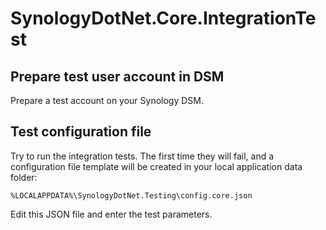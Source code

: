 ﻿# SynologyDotNet.Core.IntegrationTest

## Prepare test user account in DSM

Prepare a test account on your Synology DSM.

## Test configuration file

Try to run the integration tests. The first time they will fail, and a configuration file template will be created in your local application data folder:  
```
%LOCALAPPDATA%\SynologyDotNet.Testing\config.core.json
```
Edit this JSON file and enter the test parameters.
